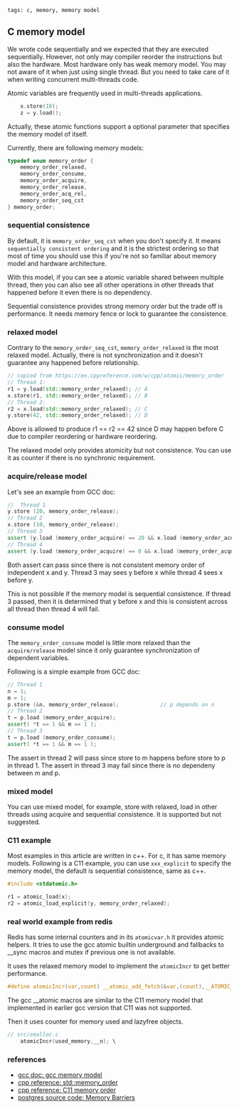 ```metadata
tags: c, memory, memory model
```

## C memory model
We wrote code sequentially and we expected that they are executed sequentially. However,
 not only may compiler reorder the instructions but also the hardware. Most hardware only
 has weak memory model. You may not aware of it when just using single thread. But you
 need to take care of it when writing concurrent multi-threads code.

Atomic variables are frequently used in multi-threads applications.

```c++
    x.store(10);
    z = y.load();
```

Actually, these atomic functions support a optional parameter that specifies the memory
 model of itself.

Currently, there are following memory models:

```c++
typedef enum memory_order {
    memory_order_relaxed,
    memory_order_consume,
    memory_order_acquire,
    memory_order_release,
    memory_order_acq_rel,
    memory_order_seq_cst
} memory_order;
```

### sequential consistence
By default, it is `memory_order_seq_cst` when you don't specify it. It means
 `sequentially consistent ordering` and it is the strictest ordering so that most of
 time you should use this if you're not so familiar about memory model and hardware
 architecture.

With this model, if you can see a atomic variable shared between multiple thread, then
 you can also see all other operations in other threads that happened before it even
 there is no dependency.

Sequential consistence provides strong memory order but the trade off is performance.
It needs memory fence or lock to guarantee the consistence.

### relaxed model
Contrary to the `memory_order_seq_cst`, `memory_order_relaxed` is the most relaxed
 model. Actually, there is not synchronization and it doesn't guarantee any happened
 before relationship.

```c++
// copied from https://en.cppreference.com/w/cpp/atomic/memory_order
// Thread 1:
r1 = y.load(std::memory_order_relaxed); // A
x.store(r1, std::memory_order_relaxed); // B
// Thread 2:
r2 = x.load(std::memory_order_relaxed); // C
y.store(42, std::memory_order_relaxed); // D
```

Above is allowed to produce r1 == r2 == 42 since D may happen before C due to compiler
 reordering or hardware reordering.

The relaxed model only provides atomicity but not consistence. You can use it as counter
 if there is no synchronic requirement.

### acquire/release model
Let's see an example from GCC doc:

```c++
//  Thread 1
y.store (20, memory_order_release);
// Thread 2
x.store (10, memory_order_release);
// Thread 3
assert (y.load (memory_order_acquire) == 20 && x.load (memory_order_acquire) == 0);
// Thread 4
assert (y.load (memory_order_acquire) == 0 && x.load (memory_order_acquire) == 10);
```

Both assert can pass since there is not consistent memory order of independent x and y.
Thread 3 may sees y before x while thread 4 sees x before y.

This is not possible if the memory model is sequential consistence. If thread 3 passed,
 then it is determined that y before x and this is consistent across all thread then
 thread 4 will fail.

### consume model
The `memory_order_consume` model is little more relaxed than the `acquire/release` model
 since it only guarantee synchronization of dependent variables.

Following is a simple example from GCC doc:

```c++
// Thread 1
n = 1;
m = 1;
p.store (&n, memory_order_release);             // p depends on n
// Thread 2
t = p.load (memory_order_acquire);
assert( *t == 1 && m == 1 );
// Thread 3
t = p.load (memory_order_consume);
assert( *t == 1 && m == 1 );
```

The assert in thread 2 will pass since store to m happens before store to p in thread 1.
The assert in thread 3 may fail since there is no dependeny between m and p.

### mixed model
You can use mixed model, for example, store with relaxed, load in other threads using
acquire and sequential consistence. It is supported but not suggested.

### C11 example
Most examples in this article are written in c++. For c, it has same memory models.
Following is a C11 example, you can use `xxx_explicit` to specify the memory model, the
 default is sequential consistence, same as c++.

```c
#include <stdatomic.h>

r1 = atomic_load(x);
r2 = atomic_load_explicit(y, memory_order_relaxed);
```

### real world example from redis
Redis has some internal counters and in its `atomicvar.h` it provides atomic helpers.
It tries to use the gcc atomic builtin underground and fallbacks to __sync macros and
 mutex if previous one is not available.

It uses the relaxed memory model to implement the `atomicIncr` to get better performance.

```c
#define atomicIncr(var,count) __atomic_add_fetch(&var,(count),__ATOMIC_RELAXED)
```

The gcc __atomic macros are similar to the C11 memory model that implemented in earlier
 gcc version that C11 was not supported.

Then it uses counter for memory used and lazyfree objects.

```c
// src/zmalloc.c
    atomicIncr(used_memory,__n); \
```

### references
- [gcc doc: gcc memory model](https://gcc.gnu.org/wiki/Atomic/GCCMM/AtomicSync)
- [cpp reference: std::memory_order](https://en.cppreference.com/w/cpp/atomic/memory_order)
- [cpp reference: C11 memory order](https://en.cppreference.com/w/c/atomic/memory_order)
- [postgres source code: Memory Barriers](https://github.com/postgres/postgres/blob/master/src/backend/storage/lmgr/README.barrier)
